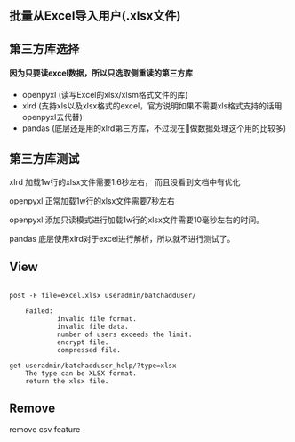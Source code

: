## 批量从Excel导入用户(.xlsx文件)

## 第三方库选择

#### 因为只要读excel数据，所以只选取侧重读的第三方库
* openpyxl  (读写Excel的xlsx/xlsm格式文件的库)
* xlrd  (支持xls以及xlsx格式的excel，官方说明如果不需要xls格式支持的话用openpyxl去代替)
* pandas (底层还是用的xlrd第三方库，不过现在做数据处理这个用的比较多)

## 第三方库测试

xlrd 加载1w行的xlsx文件需要1.6秒左右， 而且没看到文档中有优化

openpyxl 正常加载1w行的xlsx文件需要7秒左右

openpyxl 添加只读模式进行加载1w行的xlsx文件需要10毫秒左右的时间。

pandas 底层使用xlrd对于excel进行解析，所以就不进行测试了。

## View
```

post -F file=excel.xlsx useradmin/batchadduser/
    
	Failed:
			invalid file format.
			invalid file data.
			number of users exceeds the limit.
			encrypt file.
			compressed file.

get useradmin/batchadduser_help/?type=xlsx
	The type can be XLSX format.
	return the xlsx file.
```

## Remove

remove csv feature